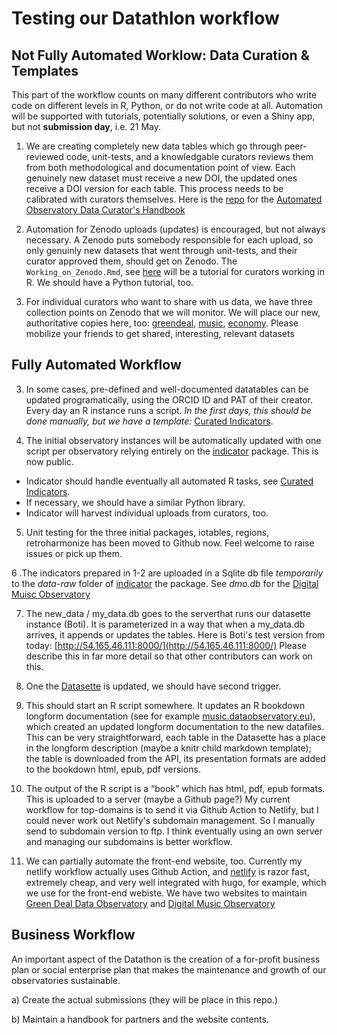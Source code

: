 # Testing our Datathlon workflow

## Not Fully Automated Worklow: Data Curation & Templates

This part of the workflow counts on many different contributors who write code on different levels in R, Python, or do not write code at all. Automation will be supported with tutorials, potentially solutions, or even a Shiny app, but not **submission day**, i.e. 21 May.

1. We are creating completely new data tables which go through peer-reviewed code, unit-tests, and a knowledgable curators reviews them from both methodological and documentation point of view. Each genuinely new dataset must receive a new DOI, the updated ones receive a DOI version for each table. This process needs to be calibrated with curators themselves. Here is the [repo](https://github.com/dataobservatory-eu/observatory_data_curators) for the [Automated Observatory Data Curator's Handbook](http://curators.dataobservatory.eu/)

2. Automation for Zenodo uploads (updates) is encouraged, but not always necessary.  A Zenodo puts somebody responsible for each upload, so only genuinly new datasets that went through unit-tests, and their curator approved them, should get on Zenodo. The  `Working_on_Zenodo.Rmd`, see [here](https://rpubs.com/antaldaniel/zenodo-sandbox-setup) will be a tutorial for curators working in R. We should have a Python tutorial, too.

3. For individual curators who want to share with us data, we have three collection points on Zenodo that we will monitor. We will place our new, authoritative copies here, too: [greendeal](https://zenodo.org/communities/greendeal_observatory/), [music](https://zenodo.org/communities/music_observatory/), [economy](https://zenodo.org/communities/economy_observatory/). Please mobilize your friends to get shared, interesting, relevant datasets

## Fully Automated Workflow 

3. In some cases, pre-defined and well-documented datatables can be updated programatically, using the ORCID ID and PAT of their creator.
Every day an R instance runs a script.  _In the first days, this should be done manually, but we have a template:_ [Curated Indicators](https://rpubs.com/antaldaniel/curated-database-demo).

4. The initial observatory instances will be automatically updated with one script per observatory relying entirely on the  [indicator](https://github.com/dataobservatory-eu/indicator) package. This is now public.
* Indicator should handle eventually all automated R tasks, see [Curated Indicators](https://rpubs.com/antaldaniel/curated-database-demo).
* If necessary, we should have a similar Python library. 
* Indicator will harvest individual uploads from curators, too.

5. Unit testing for the three initial packages, iotables, regions, retroharmonize has been moved to Github now. Feel welcome to raise issues or pick up them. 

6 .The indicators prepared in 1-2 are uploaded in a Sqlite db file _temporarily_ to the _data-raw_ folder of  [indicator](https://github.com/dataobservatory-eu/indicator) the package. See _dmo.db_ for the [Digital Muisc Observatory](https://music.dataobservatory.eu/)

7. The new_data / my_data.db goes to the serverthat runs our datasette instance (Boti). It is parameterized in a way that when a my_data.db arrives, it appends or updates the tables. Here is Boti's test version from today: [http://54.165.46.111:8000/](http://54.165.46.111:8000/) Please describe this in far more detail so that other contributors can work on this.

6. One the [Datasette](http://54.165.46.111:8000/) is updated, we should have second trigger. 

7. This should start an R script somewhere. It updates an R bookdown longform documentation (see for example [music.dataobservatory.eu](https://music.dataobservatory.eu/)), which created an updated longform documentation to the new datafiles. This can be very straightforward, each table in the Datasette has a place in the longform description (maybe a knitr child markdown template); the table is downloaded from the API, its presentation formats are added to the bookdown html, epub, pdf versions. 

8. The output of the R script is a “book” which has html, pdf, epub formats. This is uploaded to a server (maybe a Github page?)  My current workflow for top-domains is to send it via Github Action to Netlify, but I could never work out Netlify's subdomain management. So I manually send to subdomain version to ftp.  I think eventually using an own server and managing our subdomains is better workflow. 

9. We can partially automate the front-end website, too.  Currently my netlify workflow actually uses Github Action, and  [netlify](https://www.netlify.com/) is razor fast, extremely cheap, and very well integrated with hugo, for example, which we use for the front-end webiste. We have two websites to maintain [Green Deal Data Observatory](http://greendeal.dataobservatory.eu/) and [Digital Music Observatory](https://greendeal.dataobservatory.eu/)  

## Business Workflow 

An important aspect of the Datathon is the creation of a for-profit business plan or social enterprise plan that makes the maintenance and growth of our observatories sustainable.

a) Create the actual submissions (they will be place in this repo.)

b) Maintain a handbook for partners and the website contents.

